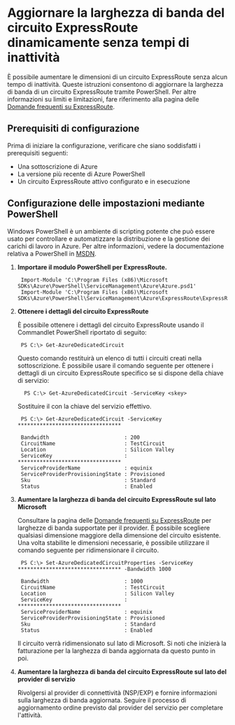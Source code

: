 <properties 
   pageTitle="Aggiornamento dinamico della larghezza di banda di ExpressRoute | Microsoft Azure"
   description="Come aumentare in modo dinamico le dimensioni della larghezza di banda di un circuito ExpressRoute senza tempi di inattività."
   services="expressroute"
   documentationCenter="na"
   authors="cherylmc"
   manager="jdial"
   editor="tysonn" />
<tags 
   ms.service="expressroute"
   ms.devlang="na"
   ms.topic="article"
   ms.tgt_pltfrm="na"
   ms.workload="infrastructure-services"
   ms.date="06/03/2015"
   ms.author="cherylmc" />

# Aggiornare la larghezza di banda del circuito ExpressRoute dinamicamente senza tempi di inattività

È possibile aumentare le dimensioni di un circuito ExpressRoute senza alcun tempo di inattività. Queste istruzioni consentono di aggiornare la larghezza di banda di un circuito ExpressRoute tramite PowerShell. Per altre informazioni su limiti e limitazioni, fare riferimento alla pagina delle [Domande frequenti su ExpressRoute](expressroute-faqs.md).

##  Prerequisiti di configurazione

Prima di iniziare la configurazione, verificare che siano soddisfatti i prerequisiti seguenti:

- Una sottoscrizione di Azure
- La versione più recente di Azure PowerShell
- Un circuito ExpressRoute attivo configurato e in esecuzione


##  Configurazione delle impostazioni mediante PowerShell

Windows PowerShell è un ambiente di scripting potente che può essere usato per controllare e automatizzare la distribuzione e la gestione dei carichi di lavoro in Azure. Per altre informazioni, vedere la documentazione relativa a PowerShell in [MSDN](https://msdn.microsoft.com/library/windowsazure/jj156055.aspx).

1. **Importare il modulo PowerShell per ExpressRoute.**

	    Import-Module 'C:\Program Files (x86)\Microsoft SDKs\Azure\PowerShell\ServiceManagement\Azure\Azure.psd1'
	    Import-Module 'C:\Program Files (x86)\Microsoft SDKs\Azure\PowerShell\ServiceManagement\Azure\ExpressRoute\ExpressRoute.psd1'

2. **Ottenere i dettagli del circuito ExpressRoute**

	È possibile ottenere i dettagli del circuito ExpressRoute usando il Commandlet PowerShell riportato di seguito:
		

    	PS C:\> Get-AzureDedicatedCircuit
	
	Questo comando restituirà un elenco di tutti i circuiti creati nella sottoscrizione. È possibile usare il comando seguente per ottenere i dettagli di un circuito ExpressRoute specifico se si dispone della chiave di servizio:

		 PS C:\> Get-AzureDedicatedCircuit -ServiceKey <skey>

	Sostituire il <skey> con la chiave del servizio effettivo.
	
		PS C:\> Get-AzureDedicatedCircuit -ServiceKey *********************************

		Bandwidth                        : 200
		CircuitName                      : TestCircuit
		Location                         : Silicon Valley
		ServiceKey                       : *********************************
		ServiceProviderName              : equinix
		ServiceProviderProvisioningState : Provisioned
		Sku                              : Standard
		Status                           : Enabled


3. **Aumentare la larghezza di banda del circuito ExpressRoute sul lato Microsoft**
	
	Consultare la pagina delle [Domande frequenti su ExpressRoute](expressroute-faqs.md) per larghezze di banda supportate per il provider. È possibile scegliere qualsiasi dimensione maggiore della dimensione del circuito esistente. Una volta stabilite le dimensioni necessarie, è possibile utilizzare il comando seguente per ridimensionare il circuito.

		PS C:\> Set-AzureDedicatedCircuitProperties -ServiceKey ********************************* -Bandwidth 1000
		
		Bandwidth                        : 1000
		CircuitName                      : TestCircuit
		Location                         : Silicon Valley
		ServiceKey                       : *********************************
		ServiceProviderName              : equinix
		ServiceProviderProvisioningState : Provisioned
		Sku                              : Standard
		Status                           : Enabled

	Il circuito verrà ridimensionato sul lato di Microsoft. Si noti che inizierà la fatturazione per la larghezza di banda aggiornata da questo punto in poi.

4. **Aumentare la larghezza di banda del circuito ExpressRoute sul lato del provider di servizio**

	Rivolgersi al provider di connettività (NSP/EXP) e fornire informazioni sulla larghezza di banda aggiornata. Seguire il processo di aggiornamento ordine previsto dal provider del servizio per completare l'attività.

 

<!---HONumber=August15_HO6-->